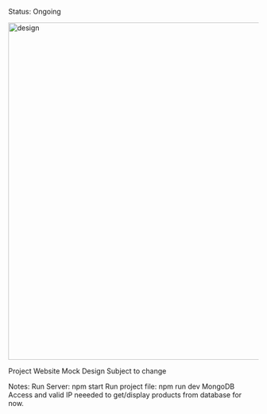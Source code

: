 Status: Ongoing 

<img width="679" alt="design" src="https://github.com/VictoriaAPineda/React_DeliciousSweets_Site/assets/108495349/8745e7a3-23fa-4a87-99ba-25093472a599">

Project Website Mock Design 
Subject to change

Notes: 
Run Server: npm start
Run project file: npm run dev
MongoDB Access and valid IP neeeded to get/display products from database for now.

